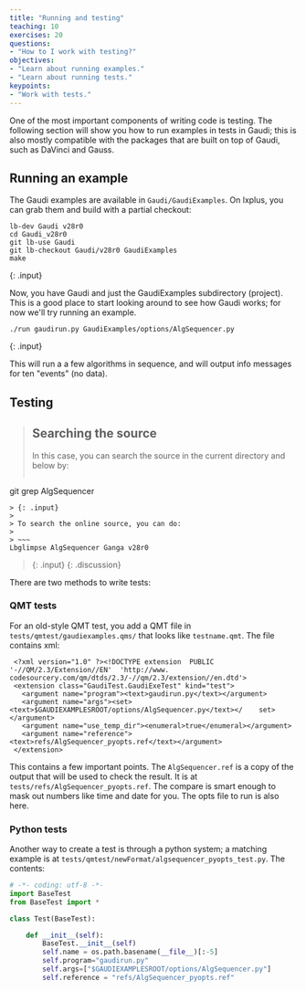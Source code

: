```yaml
---
title: "Running and testing"
teaching: 10
exercises: 20
questions:
- "How to I work with testing?"
objectives:
- "Learn about running examples."
- "Learn about running tests."
keypoints:
- "Work with tests."
---
```


One of the most important components of writing code is testing. The following section will show you how to run examples in tests in Gaudi; this is also mostly compatible with the packages that are built on top of Gaudi, such as DaVinci and Gauss.

## Running an example

The Gaudi examples are available in `Gaudi/GaudiExamples`. On lxplus, you can grab them and build with a partial checkout:

~~~
lb-dev Gaudi v28r0
cd Gaudi_v28r0
git lb-use Gaudi
git lb-checkout Gaudi/v28r0 GaudiExamples
make
~~~
{: .input}

Now, you have Gaudi and just the GaudiExamples subdirectory (project). This is a good place to start looking around to see how Gaudi works; for now we'll try running an example.

~~~
./run gaudirun.py GaudiExamples/options/AlgSequencer.py
~~~
{: .input}

This will run a a few algorithms in sequence, and will output info messages for ten "events" (no data).

## Testing

> ## Searching the source
> 
> In this case, you can search the source in the current directory and below by:
> 
> ~~~
git grep AlgSequencer
~~~
> {: .input}
>
> To search the online source, you can do:
>
> ~~~
Lbglimpse AlgSequencer Ganga v28r0
~~~
> {: .input}
{: .discussion}

There are two methods to write tests:

### QMT tests

For an old-style QMT test, you add a QMT file in `tests/qmtest/gaudiexamples.qms/` that looks like `testname.qmt`. The file contains xml:

<pre><code> &lt;?xml version=&quot;1.0&quot; ?&gt;&lt;!DOCTYPE extension  PUBLIC '-//QM/2.3/Extension//EN'  'http://www. codesourcery.com/qm/dtds/2.3/-//qm/2.3/extension//en.dtd'&gt;
 &lt;extension class=&quot;GaudiTest.GaudiExeTest&quot; kind=&quot;test&quot;&gt;
   &lt;argument name=&quot;program&quot;&gt;&lt;text&gt;gaudirun.py&lt;/text&gt;&lt;/argument&gt;
   &lt;argument name=&quot;args&quot;&gt;&lt;set&gt;&lt;text&gt;$GAUDIEXAMPLESROOT/options/AlgSequencer.py&lt;/text&gt;&lt;/    set&gt;&lt;/argument&gt;
   &lt;argument name=&quot;use_temp_dir&quot;&gt;&lt;enumeral&gt;true&lt;/enumeral&gt;&lt;/argument&gt;
   &lt;argument name=&quot;reference&quot;&gt;&lt;text&gt;refs/AlgSequencer_pyopts.ref&lt;/text&gt;&lt;/argument&gt;
 &lt;/extension&gt;</code></pre>

This contains a few important points. The `AlgSequencer.ref` is a copy of the output that will be used to check the result. It is at `tests/refs/AlgSequencer_pyopts.ref`. The compare is smart enough to mask out numbers like time and date for you. The opts file to run is also here.

### Python tests

Another way to create a test is through a python system; a matching example is at `tests/qmtest/newFormat/algsequencer_pyopts_test.py`. The contents:

```python
# -*- coding: utf-8 -*-
import BaseTest
from BaseTest import *

class Test(BaseTest):

    def __init__(self):
        BaseTest.__init__(self)
        self.name = os.path.basename(__file__)[:-5]
        self.program="gaudirun.py"
        self.args=["$GAUDIEXAMPLESROOT/options/AlgSequencer.py"]
        self.reference = "refs/AlgSequencer_pyopts.ref"
```
